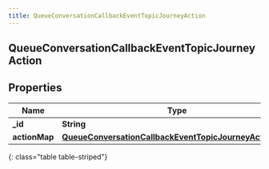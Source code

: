 ```yaml
---
title: QueueConversationCallbackEventTopicJourneyAction
---
```

## QueueConversationCallbackEventTopicJourneyAction

## Properties

|Name | Type | Description | Notes|
|------------ | ------------- | ------------- | -------------|
| **_id** | **String** |  | [optional] |
| **actionMap** | [**QueueConversationCallbackEventTopicJourneyActionMap**](QueueConversationCallbackEventTopicJourneyActionMap.html) |  | [optional] |
{: class="table table-striped"}


